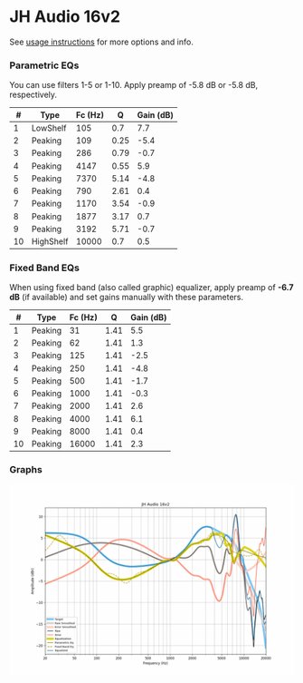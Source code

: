# JH Audio 16v2
See [usage instructions](https://github.com/jaakkopasanen/AutoEq#usage) for more options and info.

### Parametric EQs
You can use filters 1-5 or 1-10. Apply preamp of -5.8 dB or -5.8 dB, respectively.

|   # | Type      |   Fc (Hz) |    Q |   Gain (dB) |
|-----|-----------|-----------|------|-------------|
|   1 | LowShelf  |       105 | 0.7  |         7.7 |
|   2 | Peaking   |       109 | 0.25 |        -5.4 |
|   3 | Peaking   |       286 | 0.79 |        -0.7 |
|   4 | Peaking   |      4147 | 0.55 |         5.9 |
|   5 | Peaking   |      7370 | 5.14 |        -4.8 |
|   6 | Peaking   |       790 | 2.61 |         0.4 |
|   7 | Peaking   |      1170 | 3.54 |        -0.9 |
|   8 | Peaking   |      1877 | 3.17 |         0.7 |
|   9 | Peaking   |      3192 | 5.71 |        -0.7 |
|  10 | HighShelf |     10000 | 0.7  |         0.5 |

### Fixed Band EQs
When using fixed band (also called graphic) equalizer, apply preamp of **-6.7 dB** (if available) and set gains manually with these parameters.

|   # | Type    |   Fc (Hz) |    Q |   Gain (dB) |
|-----|---------|-----------|------|-------------|
|   1 | Peaking |        31 | 1.41 |         5.5 |
|   2 | Peaking |        62 | 1.41 |         1.3 |
|   3 | Peaking |       125 | 1.41 |        -2.5 |
|   4 | Peaking |       250 | 1.41 |        -4.8 |
|   5 | Peaking |       500 | 1.41 |        -1.7 |
|   6 | Peaking |      1000 | 1.41 |        -0.3 |
|   7 | Peaking |      2000 | 1.41 |         2.6 |
|   8 | Peaking |      4000 | 1.41 |         6.1 |
|   9 | Peaking |      8000 | 1.41 |         0.4 |
|  10 | Peaking |     16000 | 1.41 |         2.3 |

### Graphs
![](./JH%20Audio%2016v2.png)
